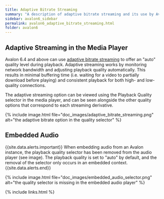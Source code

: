 ```yaml
---
title: Adaptive Bitrate Streaming
summary: "A description of adaptive bitrate streaming and its use by Avalon."
sidebar: avalon6_sidebar
permalink: avalon6_adaptive_bitrate_streaming.html
folder: avalon6
---
```


## Adaptive Streaming in the Media Player

Avalon 6.4 and above can use [adaptive bitrate streaming](https://en.wikipedia.org/wiki/Adaptive_bitrate_streaming) to offer an "auto" quality level during playback. Adaptive streaming works by monitoring network bandwidth and adjusting playback quality automatically. This results in minimal buffering time (i.e. waiting for a video to partially download before playing) and consistent playback for both high- and low-quality connections.

The adaptive streaming option can be viewed using the Playback Quality selector in the media player, and can be seen alongside the other quality options that correspond to each streaming derivative.

{% include image.html file="doc_images/adaptive_bitrate_streaming.png" alt="the adaptive bitrate option in the quality selector" %}

## Embedded Audio

{{site.data.alerts.important}}
When embedding audio from an Avalon instance, the playback quality selector has been removed from the audio player (see image). The playback quality is set to "auto" by default, and the removal of the selector only occurs in an embedded context.
{{site.data.alerts.end}}

{% include image.html file="doc_images/embedded_audio_selector.png" alt="the quality selector is missing in the embedded audio player" %}

{% include links.html %}